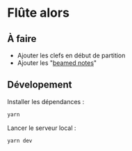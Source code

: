 # Flûte alors

## À faire

- Ajouter les clefs en début de partition
- Ajouter les "[beamed notes](<https://en.wikipedia.org/wiki/Beam_(music)>)"

## Dévelopement

Installer les dépendances :

```sh
yarn
```

Lancer le serveur local :

```sh
yarn dev
```
